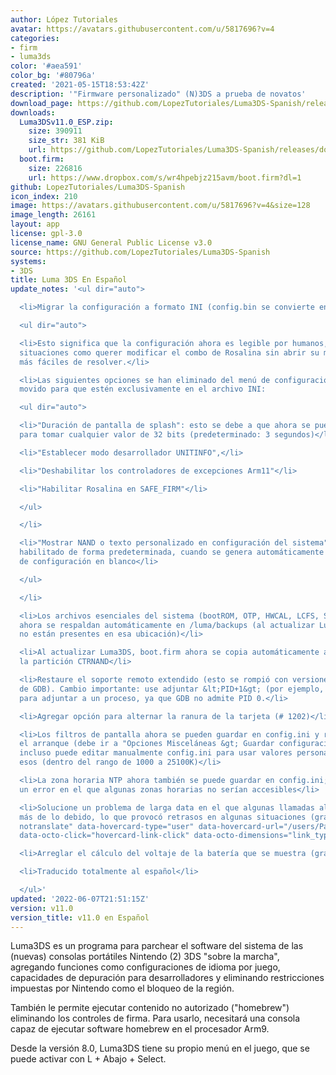 ```yaml
---
author: López Tutoriales
avatar: https://avatars.githubusercontent.com/u/5817696?v=4
categories:
- firm
- luma3ds
color: '#aea591'
color_bg: '#80796a'
created: '2021-05-15T18:53:42Z'
description: '"Firmware personalizado" (N)3DS a prueba de novatos'
download_page: https://github.com/LopezTutoriales/Luma3DS-Spanish/releases
downloads:
  Luma3DSv11.0_ESP.zip:
    size: 390911
    size_str: 381 KiB
    url: https://github.com/LopezTutoriales/Luma3DS-Spanish/releases/download/v11.0/Luma3DSv11.0_ESP.zip
  boot.firm:
    size: 226816
    url: https://www.dropbox.com/s/wr4hpebjz215avm/boot.firm?dl=1
github: LopezTutoriales/Luma3DS-Spanish
icon_index: 210
image: https://avatars.githubusercontent.com/u/5817696?v=4&size=128
image_length: 26161
layout: app
license: gpl-3.0
license_name: GNU General Public License v3.0
source: https://github.com/LopezTutoriales/Luma3DS-Spanish
systems:
- 3DS
title: Luma 3DS En Español
update_notes: '<ul dir="auto">

  <li>Migrar la configuración a formato INI (config.bin se convierte en config.ini)

  <ul dir="auto">

  <li>Esto significa que la configuración ahora es legible por humanos, y hace que
  situaciones como querer modificar el combo de Rosalina sin abrir su menú sean mucho
  más fáciles de resolver.</li>

  <li>Las siguientes opciones se han eliminado del menú de configuración y se han
  movido para que estén exclusivamente en el archivo INI:

  <ul dir="auto">

  <li>"Duración de pantalla de splash": esto se debe a que ahora se puede configurar
  para tomar cualquier valor de 32 bits (predeterminado: 3 segundos)</li>

  <li>"Establecer modo desarrollador UNITINFO",</li>

  <li>"Deshabilitar los controladores de excepciones Arm11"</li>

  <li>"Habilitar Rosalina en SAFE_FIRM"</li>

  </ul>

  </li>

  <li>"Mostrar NAND o texto personalizado en configuración del sistema" ahora está
  habilitado de forma predeterminada, cuando se genera automáticamente un archivo
  de configuración en blanco</li>

  </ul>

  </li>

  <li>Los archivos esenciales del sistema (bootROM, OTP, HWCAL, LCFS, SecureInfo)
  ahora se respaldan automáticamente en /luma/backups (al actualizar Luma3DS, si aún
  no están presentes en esa ubicación)</li>

  <li>Al actualizar Luma3DS, boot.firm ahora se copia automáticamente a la raíz de
  la partición CTRNAND</li>

  <li>Restaure el soporte remoto extendido (esto se rompió con versiones recientes
  de GDB). Cambio importante: use adjuntar &lt;PID+1&gt; (por ejemplo, 1 para fs)
  para adjuntar a un proceso, ya que GDB no admite PID 0.</li>

  <li>Agregar opción para alternar la ranura de la tarjeta (# 1202)</li>

  <li>Los filtros de pantalla ahora se pueden guardar en config.ini y restaurar en
  el arranque (debe ir a "Opciones Misceláneas &gt; Guardar configuración"). Ahora
  incluso puede editar manualmente config.ini para usar valores personalizados para
  esos (dentro del rango de 1000 a 25100K)</li>

  <li>La zona horaria NTP ahora también se puede guardar en config.ini; también corrige
  un error en el que algunas zonas horarias no serían accesibles</li>

  <li>Solucione un problema de larga data en el que algunas llamadas al sistema demoraron
  más de lo debido, lo que provocó retrasos en algunas situaciones (gracias <a class="user-mention
  notranslate" data-hovercard-type="user" data-hovercard-url="/users/PabloMK7/hovercard"
  data-octo-click="hovercard-link-click" data-octo-dimensions="link_type:self" href="https://github.com/PabloMK7">@PabloMK7</a>)</li>

  <li>Arreglar el cálculo del voltaje de la batería que se muestra (gracias nocash)</li>

  <li>Traducido totalmente al español</li>

  </ul>'
updated: '2022-06-07T21:51:15Z'
version: v11.0
version_title: v11.0 en Español
---
```

Luma3DS es un programa para parchear el software del sistema de las (nuevas) consolas portátiles Nintendo (2) 3DS "sobre la marcha", agregando funciones como configuraciones de idioma por juego, capacidades de depuración para desarrolladores y eliminando restricciones impuestas por Nintendo como el bloqueo de la región.

También le permite ejecutar contenido no autorizado ("homebrew") eliminando los controles de firma. Para usarlo, necesitará una consola capaz de ejecutar software homebrew en el procesador Arm9.

Desde la versión 8.0, Luma3DS tiene su propio menú en el juego, que se puede activar con L + Abajo + Select.